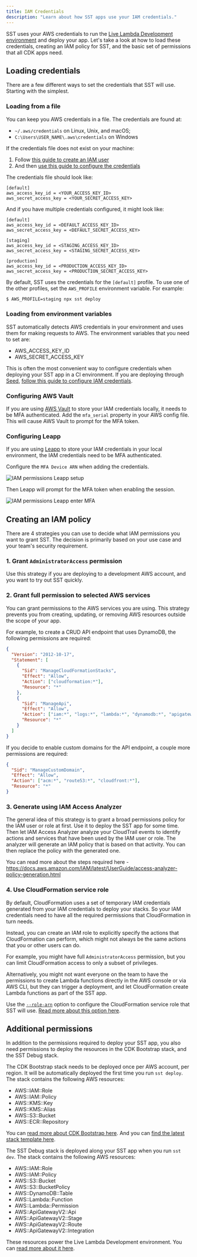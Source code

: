 ```yaml
---
title: IAM Credentials
description: "Learn about how SST apps use your IAM credentials."
---
```


SST uses your AWS credentials to run the [Live Lambda Development environment](../live-lambda-development.md) and deploy your app. Let's take a look at how to load these credentials, creating an IAM policy for SST, and the basic set of permissions that all CDK apps need.

## Loading credentials

There are a few different ways to set the credentials that SST will use. Starting with the simplest.

### Loading from a file

You can keep you AWS credentials in a file. The credentials are found at:

- `~/.aws/credentials` on Linux, Unix, and macOS;
- `C:\Users\USER_NAME\.aws\credentials` on Windows

If the credentials file does not exist on your machine:

1. Follow [this guide to create an IAM user](https://sst.dev/chapters/create-an-iam-user.html)
2. And then [use this guide to configure the credentials](https://sst.dev/chapters/configure-the-aws-cli.html)

The credentials file should look like:

```
[default]
aws_access_key_id = <YOUR_ACCESS_KEY_ID>
aws_secret_access_key = <YOUR_SECRET_ACCESS_KEY>
```

And if you have multiple credentials configured, it might look like:

```
[default]
aws_access_key_id = <DEFAULT_ACCESS_KEY_ID>
aws_secret_access_key = <DEFAULT_SECRET_ACCESS_KEY>

[staging]
aws_access_key_id = <STAGING_ACCESS_KEY_ID>
aws_secret_access_key = <STAGING_SECRET_ACCESS_KEY>

[production]
aws_access_key_id = <PRODUCTION_ACCESS_KEY_ID>
aws_secret_access_key = <PRODUCTION_SECRET_ACCESS_KEY>
```

By default, SST uses the credentials for the `[default]` profile. To use one of the other profiles, set the `AWS_PROFILE` environment variable. For example:

```bash
$ AWS_PROFILE=staging npx sst deploy
```

### Loading from environment variables

SST automatically detects AWS credentials in your environment and uses them for making requests to AWS. The environment variables that you need to set are:

- AWS_ACCESS_KEY_ID
- AWS_SECRET_ACCESS_KEY

This is often the most convenient way to configure credentials when deploying your SST app in a CI environment. If you are deploying through [Seed](https://seed.run/), [follow this guide to configure IAM credentials](https://seed.run/docs/iam-credentials-per-stage).

### Configuring AWS Vault

If you are using [AWS Vault](https://github.com/99designs/aws-vault) to store your IAM credentials locally, it needs to be MFA authenticated. Add the `mfa_serial` property in your AWS config file. This will cause AWS Vault to prompt for the MFA token.

### Configuring Leapp

If you are using [Leapp](https://www.leapp.cloud) to store your IAM credentials in your local environment, the IAM credentials need to be MFA authenticated.

Configure the `MFA Device ARN` when adding the credentials.

![IAM permissions Leapp setup](/img/screens/iam-permissions-leapp-setup.png)

Then Leapp will prompt for the MFA token when enabling the session.

![IAM permissions Leapp enter MFA](/img/screens/iam-permissions-leapp-enter-mfa.png)

## Creating an IAM policy

There are 4 strategies you can use to decide what IAM permissions you want to grant SST. The decision is primarily based on your use case and your team's security requirement.

### 1. Grant `AdministratorAccess` permission

Use this strategy if you are deploying to a development AWS account, and you want to try out SST quickly.

### 2. Grant full permission to selected AWS services

You can grant permissions to the AWS services you are using. This strategy prevents you from creating, updating, or removing AWS resources outside the scope of your app.

For example, to create a CRUD API endpoint that uses DynamoDB, the following permissions are required:

```json
{
  "Version": "2012-10-17",
  "Statement": [
    {
      "Sid": "ManageCloudFormationStacks",
      "Effect": "Allow",
      "Action": ["cloudformation:*"],
      "Resource": "*"
    },
    {
      "Sid": "ManageApi",
      "Effect": "Allow",
      "Action": ["iam:*", "logs:*", "lambda:*", "dynamodb:*", "apigateway:*"],
      "Resource": "*"
    }
  ]
}
```

If you decide to enable custom domains for the API endpoint, a couple more permissions are required:

```json
{
  "Sid": "ManageCustomDomain",
  "Effect": "Allow",
  "Action": ["acm:*", "route53:*", "cloudfront:*"],
  "Resource": "*"
}
```

### 3. Generate using IAM Access Analyzer

The general idea of this strategy is to grant a broad permissions policy for the IAM user or role at first. Use it to deploy the SST app for some time. Then let IAM Access Analyzer analyze your CloudTrail events to identify actions and services that have been used by the IAM user or role. The analyzer will generate an IAM policy that is based on that activity. You can then replace the policy with the generated one.

You can read more about the steps required here - https://docs.aws.amazon.com/IAM/latest/UserGuide/access-analyzer-policy-generation.html

### 4. Use CloudFormation service role

By default, CloudFormation uses a set of temporary IAM credentials generated from your IAM credentials to deploy your stacks. So your IAM credentials need to have all the required permissions that CloudFormation in turn needs.

Instead, you can create an IAM role to explicitly specify the actions that CloudFormation can perform, which might not always be the same actions that you or other users can do.

For example, you might have full `AdministratorAccess` permission, but you can limit CloudFormation access to only a subset of privileges.

Alternatively, you might not want everyone on the team to have the permissions to create Lambda functions directly in the AWS console or via AWS CLI, but they can trigger a deployment, and let CloudFormation create Lambda functions as part of the SST app.

Use the [`--role-arn`](../packages/sst.md#global-options) option to configure the CloudFormation service role that SST will use. [Read more about this option here](../packages/sst.md#global-options).

## Additional permissions

In addition to the permissions required to deploy your SST app, you also need permissions to deploy the resources in the CDK Bootstrap stack, and the SST Debug stack.

The CDK Bootstrap stack needs to be deployed once per AWS account, per region. It will be automatically deployed the first time you run `sst deploy`. The stack contains the following AWS resources:

- AWS::IAM::Role
- AWS::IAM::Policy
- AWS::KMS::Key
- AWS::KMS::Alias
- AWS::S3::Bucket
- AWS::ECR::Repository

You can [read more about CDK Bootstrap here](https://docs.aws.amazon.com/cdk/latest/guide/bootstrapping.html). And you can [find the latest stack template here](https://github.com/aws/aws-cdk/blob/master/packages/aws-cdk/lib/api/bootstrap/bootstrap-template.yaml).

The SST Debug stack is deployed along your SST app when you run `sst dev`. The stack contains the following AWS resources:

- AWS::IAM::Role
- AWS::IAM::Policy
- AWS::S3::Bucket
- AWS::S3::BucketPolicy
- AWS::DynamoDB::Table
- AWS::Lambda::Function
- AWS::Lambda::Permission
- AWS::ApiGatewayV2::Api
- AWS::ApiGatewayV2::Stage
- AWS::ApiGatewayV2::Route
- AWS::ApiGatewayV2::Integration

These resources power the Live Lambda Development environment. You can [read more about it here](../live-lambda-development.md).

